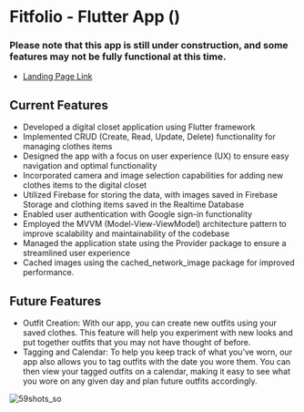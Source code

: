 # Fitfolio - Flutter App ()
### Please note that this app is still under construction, and some features may not be fully functional at this time. 

- [Landing Page Link](https://jakac13.github.io/fitfolio-website/)

## Current Features
- Developed a digital closet application using Flutter framework
- Implemented CRUD (Create, Read, Update, Delete) functionality for managing clothes items
- Designed the app with a focus on user experience (UX) to ensure easy navigation and optimal functionality
- Incorporated camera and image selection capabilities for adding new clothes items to the digital closet
- Utilized Firebase for storing the data, with images saved in Firebase Storage and clothing items saved in the Realtime Database
- Enabled user authentication with Google sign-in functionality
- Employed the MVVM (Model-View-ViewModel) architecture pattern to improve scalability and maintainability of the codebase
- Managed the application state using the Provider package to ensure a streamlined user experience
- Cached images using the cached_network_image package for improved performance.

## Future Features
- Outfit Creation: With our app, you can create new outfits using your saved clothes. This feature will help you experiment with new looks and put together outfits that you may not have thought of before.
- Tagging and Calendar: To help you keep track of what you've worn, our app also allows you to tag outfits with the date you wore them. You can then view your tagged outfits on a calendar, making it easy to see what you wore on any given day and plan future outfits accordingly.

![59shots_so](https://user-images.githubusercontent.com/113991942/232224138-c73dec1c-7232-40a1-8f31-53ff8a27a135.png)
